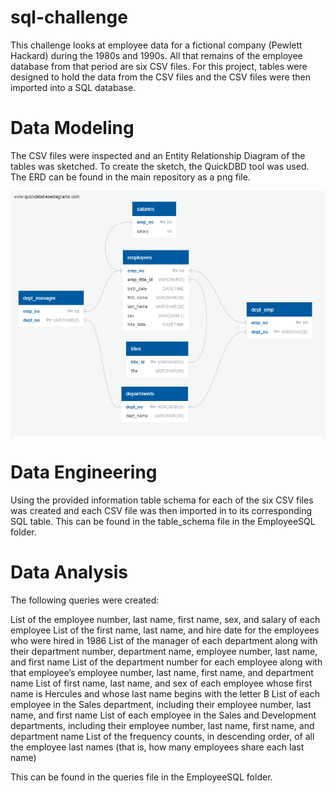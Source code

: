 # sql-challenge
This challenge looks at employee data for a fictional company (Pewlett Hackard) during the 1980s and 1990s. All that remains of the employee database from that period are six CSV files. For this project, tables were designed to hold the data from the CSV files and the CSV files were then imported into a SQL database. 

# Data Modeling
The CSV files were inspected and an Entity Relationship Diagram of the tables was sketched. To create the sketch, the QuickDBD tool was used. The ERD can be found in the main repository as a png file. 

![alt text](https://github.com/FazelehA/sql-challenge/blob/main/ERD.png)

# Data Engineering
Using the provided information table schema for each of the six CSV files was created and each CSV file was then imported in to its corresponding SQL table. This can be found in the table_schema file in the EmployeeSQL folder. 

# Data Analysis
The following queries were created:

List of the employee number, last name, first name, sex, and salary of each employee 
List of the first name, last name, and hire date for the employees who were hired in 1986 
List of the manager of each department along with their department number, department name, employee number, last name, and first name 
List of the department number for each employee along with that employee’s employee number, last name, first name, and department name 
List of first name, last name, and sex of each employee whose first name is Hercules and whose last name begins with the letter B 
List of each employee in the Sales department, including their employee number, last name, and first name 
List of each employee in the Sales and Development departments, including their employee number, last name, first name, and department name 
List of the frequency counts, in descending order, of all the employee last names (that is, how many employees share each last name) 

This can be found in the queries file in the EmployeeSQL folder.

